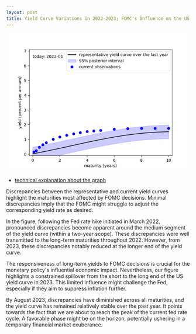 ```yaml
---
layout: post
title: Yield Curve Variations in 2022-2023; FOMC's Influence on the US yield curve and the Approaching Peak of the Fed Rate Cycle
---
```


![about_fig.gif](/images/2023-10-7-uprising.gif)

- [technical explanation about the graph](https://econpreference.github.io/dyn_yields/)

Discrepancies between the representative and current yield curves highlight the maturities most affected by FOMC decisions. Minimal discrepancies imply that the FOMC might struggle to adjust the corresponding yield rate as desired.

In the figure, following the Fed rate hike initiated in March 2022, pronounced discrepancies become apparent around the medium segment of the yield curve (within a two-year scope). These discrepancies were well transmitted to the long-term maturities throughout 2022. However, from 2023, these discrepancies notably reduced at the longer end of the yield curve.

The responsiveness of long-term yields to FOMC decisions is crucial for the monetary policy's influential economic impact. Nevertheless, our figure highlights a constrained spillover from the short to the long end of the US yield curve in 2023. This limited influence might challenge the Fed, especially if they aim to suppress inflation further.

By August 2023, discrepancies have diminished across all maturities, and the yield curve has remained relatively stable over the past year. It points towards the fact that we are about to reach the peak of the current fed rate cycle. A favorable phase might be on the horizon, potentially ushering in a temporary financial market exuberance.
